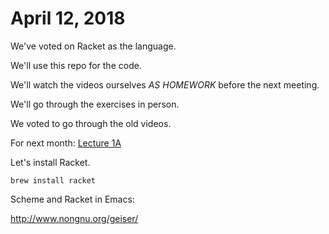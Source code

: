 # April 12, 2018

We've voted on Racket as the language.

We'll use this repo for the code.

We'll watch the videos ourselves *AS HOMEWORK* before the next meeting.

We'll go through the exercises in person.

We voted to go through the old videos.

For next month:
[Lecture 1A](https://www.youtube.com/watch?v=2Op3QLzMgSY)

Let's install Racket.

```
brew install racket
```

Scheme and Racket in Emacs:

http://www.nongnu.org/geiser/
